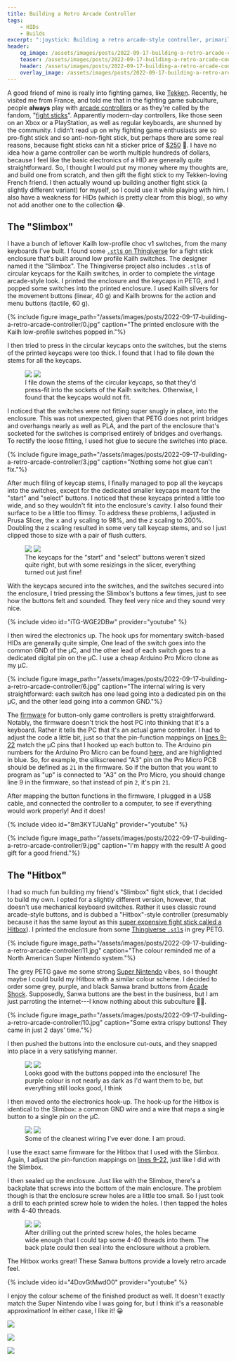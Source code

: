 ```yaml
---
title: Building a Retro Arcade Controller
tags:
    - HIDs
    - Builds
excerpt: ":joystick: Building a retro arcade-style controller, primarily for classic fighting games."
header:
    og_image: /assets/images/posts/2022-09-17-building-a-retro-arcade-controller/21.jpg
    teaser: /assets/images/posts/2022-09-17-building-a-retro-arcade-controller/21.jpg
    header: /assets/images/posts/2022-09-17-building-a-retro-arcade-controller/21.jpg
    overlay_image: /assets/images/posts/2022-09-17-building-a-retro-arcade-controller/21.jpg
---
```


A good friend of mine is really into fighting games, like [Tekken](https://en.wikipedia.org/wiki/Tekken). Recently, he visited me from France, and told me that in the fighting game subculture, people __always__ play with [arcade controllers](https://en.wikipedia.org/wiki/Arcade_controller) or as they're called by the fandom, "[fight sticks](https://www.reddit.com/r/fightsticks/)". Apparently modern-day controllers, like those seen on an Xbox or a PlayStation, as well as regular keyboards, are shunned by the community. I didn't read up on why fighting game enthusiasts are so pro-fight stick and so anti-non-fight stick, but perhaps there are some real reasons, because fight sticks can hit a sticker price of [$250](https://www.hitboxarcade.com/) :money_mouth_face:. I have no idea how a game controller can be worth multiple hundreds of dollars, because I feel like the basic electronics of a HID are generally quite straightforward. So, I thought I would put my money where my thoughts are, and build one from scratch, and then gift the fight stick to my Tekken-loving French friend. I then actually wound up building another fight stick (a slightly different variant) for myself, so I could use it while playing with him. I also have a weakness for HIDs (which is pretty clear from this blog), so why not add another one to the collection :joy:. 

## The "Slimbox"
I have a bunch of leftover Kailh low-profile choc v1 switches, from the many keyboards I've built. I found some [`.stl`s on Thingiverse](https://www.thingiverse.com/thing:4880590) for a fight stick enclosure that's built around low profile Kailh switches. The designer named it the "Slimbox". The Thingiverse project also includes `.stl`s of circular keycaps for the Kailh switches, in order to complete the vintage arcade-style look. I printed the enclosure and the keycaps in PETG, and I popped some switches into the printed enclosure. I used Kailh silvers for the movement buttons (linear, 40 g) and Kailh browns for the action and menu buttons (tactile, 60 g). 

{% include figure image_path="/assets/images/posts/2022-09-17-building-a-retro-arcade-controller/0.jpg" caption="The printed enclosure with the Kailh low-profile switches popped in."%}

I then tried to press in the circular keycaps onto the switches, but the stems of the printed keycaps were too thick. I found that I had to file down the stems for all the keycaps. 

<figure class="half">
    <a href="/assets/images/posts//2022-09-17-building-a-retro-arcade-controller/1.jpg"><img src="/assets/images/posts//2022-09-17-building-a-retro-arcade-controller/1.jpg"></a>
    <a href="/assets/images/posts/2022-09-17-building-a-retro-arcade-controller/2.jpg"><img src="/assets/images/posts/2022-09-17-building-a-retro-arcade-controller/2.jpg"></a>
    <figcaption>I file down the stems of the circular keycaps, so that they'd press-fit into the sockets of the Kailh switches. Otherwise, I found that the keycaps would not fit.</figcaption>
</figure>

I noticed that the switches were not fitting super snugly in place, into the enclosure. This was not unexpected, given that PETG does not print bridges and overhangs nearly as well as PLA, and the part of the enclosure that's socketed for the switches is comprised entirely of bridges and overhangs. To rectify the loose fitting, I used hot glue to secure the switches into place. 

{% include figure image_path="/assets/images/posts/2022-09-17-building-a-retro-arcade-controller/3.jpg" caption="Nothing some hot glue can't fix."%}

After much filing of keycap stems, I finally managed to pop all the keycaps into the switches, except for the dedicated smaller keycaps meant for the "start" and "select" buttons. I noticed that these keycaps printed a little too wide, and so they wouldn't fit into the enclosure's cavity. I also found their surface to be a little too flimsy. To address these problems, I adjusted in Prusa Slicer, the x and y scaling to 98%, and the z scaling to 200%. Doubling the z scaling resulted in some very tall keycap stems, and so I just clipped those to size with a pair of flush cutters. 

<figure class="half">
    <a href="/assets/images/posts//2022-09-17-building-a-retro-arcade-controller/4.jpg"><img src="/assets/images/posts//2022-09-17-building-a-retro-arcade-controller/4.jpg"></a>
    <a href="/assets/images/posts/2022-09-17-building-a-retro-arcade-controller/5.jpg"><img src="/assets/images/posts/2022-09-17-building-a-retro-arcade-controller/5.jpg"></a>
    <figcaption>The keycaps for the "start" and "select" buttons weren't sized quite right, but with some resizings in the slicer, everything turned out just fine!</figcaption>
</figure>

With the keycaps secured into the switches, and the switches secured into the enclosure, I tried pressing the Slimbox's buttons a few times, just to see how the buttons felt and sounded. They feel very nice and they sound very nice. 

{% include video id="iTG-WGE2DBw" provider="youtube" %}

I then wired the electronics up. The hook ups for momentary switch-based HIDs are generally quite simple, One lead of the switch goes into the common GND of the µC, and the other lead of each switch goes to a dedicated digital pin on the µC. I use a cheap Arduino Pro Micro clone as my µC. 

{% include figure image_path="/assets/images/posts/2022-09-17-building-a-retro-arcade-controller/6.jpg" caption="The internal wiring is very straightforward: each switch has one lead going into a dedicated pin on the µC, and the other lead going into a common GND."%} 

The [firmware](https://github.com/jfedor2/gamepad) for button-only game controllers is pretty straightforward. Notably, the firmware doesn't trick the host PC into thinking that it's a keyboard. Rather it tells the PC that it's an actual game controller. I had to adjust the code a little bit, just so that the pin-function mappings on [lines 9-22](https://github.com/jfedor2/gamepad/blob/master/Gamepad/Gamepad.ino#L9-L22) match the µC pins that I hooked up each button to. The Arduino pin numbers for the Arduino Pro Micro can be found [here](https://cdn.sparkfun.com/assets/9/c/3/c/4/523a1765757b7f5c6e8b4567.png), and are highlighted in blue. So, for example, the silkscreened "A3" pin on the Pro Micro PCB should be defined as `21` in the firmware. So if the button that you want to program as "up" is connected to "A3" on the Pro Micro, you should change line 9 in the firmware, so that instead of pin `2`, it's pin `21`. 

After mapping the button functions in the firmware, I plugged in a USB cable, and connected the controller to a computer, to see if everything would work properly! And it does!

{% include video id="8m3KYTJUaNg" provider="youtube" %}

{% include figure image_path="/assets/images/posts/2022-09-17-building-a-retro-arcade-controller/9.jpg" caption="I'm happy with the result! A good gift for a good friend."%}

## The "Hitbox"
I had so much fun building my friend's "Slimbox" fight stick, that I decided to build my own. I opted for a slightly different version, however, that doesn't use mechanical keyboard switches. Rather it uses classic round arcade-style buttons, and is dubbed a "Hitbox"-style controller (presumably because it has the same layout as this [super expensive fight stick called a Hitbox](https://www.hitboxarcade.com/)). I printed the enclosure from some [Thingiverse `.stl`s](https://www.thingiverse.com/thing:4888965) in grey PETG. 

{% include figure image_path="/assets/images/posts/2022-09-17-building-a-retro-arcade-controller/11.jpg" caption="The colour reminded me of a North American Super Nintendo system."%}

The grey PETG gave me some strong [Super Nintendo](https://en.wikipedia.org/wiki/Super_Nintendo_Entertainment_System) vibes, so I thought maybe I could build my Hitbox with a similar colour scheme. I decided to order some grey, purple, and black Sanwa brand buttons from [Acade Shock](https://arcadeshock.com/). Supposedly, Sanwa buttons are the best in the business, but I am just parroting the internet---I know nothing about this subculture :man_shrugging:. 

{% include figure image_path="/assets/images/posts/2022-09-17-building-a-retro-arcade-controller/10.jpg" caption="Some extra crispy buttons! They came in just 2 days' time."%}

I then pushed the buttons into the enclosure cut-outs, and they snapped into place in a very satisfying manner. 

<figure class="half">
    <a href="/assets/images/posts/2022-09-17-building-a-retro-arcade-controller/15.jpg"><img src="/assets/images/posts/2022-09-17-building-a-retro-arcade-controller/15.jpg"></a>
    <a href="/assets/images/posts/2022-09-17-building-a-retro-arcade-controller/12.jpg"><img src="/assets/images/posts/2022-09-17-building-a-retro-arcade-controller/12.jpg"></a>
    <figcaption>Looks good with the buttons popped into the enclosure! The purple colour is not nearly as dark as I'd want them to be, but everything still looks good, I think</figcaption>
</figure>

I then moved onto the electronics hook-up. The hook-up for the Hitbox is identical to the Slimbox: a common GND wire and a wire that maps a single button to a single pin on the µC. 

<figure class="half">
    <a href="/assets/images/posts//2022-09-17-building-a-retro-arcade-controller/14.jpg"><img src="/assets/images/posts//2022-09-17-building-a-retro-arcade-controller/14.jpg"></a>
    <a href="/assets/images/posts/2022-09-17-building-a-retro-arcade-controller/17.jpg"><img src="/assets/images/posts/2022-09-17-building-a-retro-arcade-controller/17.jpg"></a>
    <figcaption>Some of the cleanest wiring I've ever done. I am proud.</figcaption>
</figure>

I use the exact same firmware for the Hitbox that I used with the Slimbox. Again, I adjust the pin-function mappings on [lines 9-22](https://github.com/jfedor2/gamepad/blob/master/Gamepad/Gamepad.ino#L9-L22), just like I did with the Slimbox. 

I then sealed up the enclosure. Just like with the Slimbox, there's a backplate that screws into the bottom of the main enclosure. The problem though is that the enclosure screw holes are a little too small. So I just took a drill to each printed screw hole to widen the holes. I then tapped the holes with 4-40 threads. 

<figure class="half">
    <a href="/assets/images/posts//2022-09-17-building-a-retro-arcade-controller/18.jpg"><img src="/assets/images/posts//2022-09-17-building-a-retro-arcade-controller/18.jpg"></a>
    <a href="/assets/images/posts/2022-09-17-building-a-retro-arcade-controller/19.jpg"><img src="/assets/images/posts/2022-09-17-building-a-retro-arcade-controller/19.jpg"></a>
    <figcaption>After drilling out the printed screw holes, the holes became wide enough that I could tap some 4-40 threads into them. The back plate could then seal into the enclosure without a problem.</figcaption>
</figure>

The Hitbox works great! These Sanwa buttons provide a lovely retro arcade feel. 

{% include video id="4DovGtMwdO0" provider="youtube" %}

I enjoy the colour scheme of the finished product as well. It doesn't exactly match the Super Nintendo vibe I was going for, but I think it's a reasonable approximation! In either case, I like it! :grinning:

![](/assets/images/posts//2022-09-17-building-a-retro-arcade-controller/super_nintendo.jpg)

![](/assets/images/posts//2022-09-17-building-a-retro-arcade-controller/21.jpg)

![](/assets/images/posts//2022-09-17-building-a-retro-arcade-controller/22.jpg)